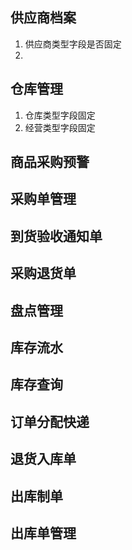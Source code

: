 ## 供应商档案

1. 供应商类型字段是否固定
2. 

## 仓库管理

1. 仓库类型字段固定
2. 经营类型字段固定

## 商品采购预警





## 采购单管理





## 到货验收通知单





## 采购退货单





## 盘点管理





## 库存流水





## 库存查询





## 订单分配快递





## 退货入库单





## 出库制单





## 出库单管理



